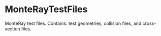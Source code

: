 # MonteRayTestFiles
MonteRay test files.  Contains: test geometries, collision files, and cross-section files.
